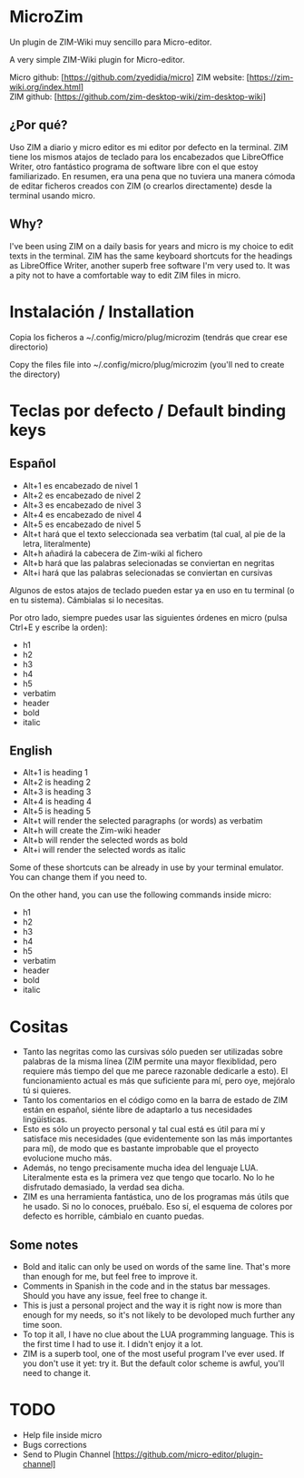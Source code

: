 # MicroZim

Un plugin de ZIM-Wiki muy sencillo para Micro-editor.  

A very simple ZIM-Wiki plugin for Micro-editor.  


Micro github: [https://github.com/zyedidia/micro]
ZIM website: [https://zim-wiki.org/index.html]  
ZIM github: [https://github.com/zim-desktop-wiki/zim-desktop-wiki]  


## ¿Por qué?

Uso ZIM a diario y micro editor es mi editor por defecto en la terminal. ZIM tiene los mismos atajos de teclado para los encabezados que LibreOffice Writer, otro fantástico programa de software libre con el que estoy familiarizado. En resumen, era una pena que no tuviera una manera cómoda de editar ficheros creados con ZIM (o crearlos directamente) desde la terminal usando micro.

## Why?

I've been using ZIM on a daily basis for years and micro is my choice to edit texts in the terminal. ZIM has the same keyboard shortcuts for the headings as LibreOffice Writer, another superb free software I'm very used to. It was a pity not to have a comfortable way to edit ZIM files in micro.


# Instalación / Installation

Copia los ficheros a ~/.config/micro/plug/microzim (tendrás que crear ese directorio)  

Copy the files file into ~/.config/micro/plug/microzim (you'll ned to create the directory)


# Teclas por defecto / Default binding keys

## Español

* Alt+1 es encabezado de nivel 1
* Alt+2 es encabezado de nivel 2
* Alt+3 es encabezado de nivel 3
* Alt+4 es encabezado de nivel 4
* Alt+5 es encabezado de nivel 5
* Alt+t hará que el texto seleccionada sea verbatim (tal cual, al pie de la letra, literalmente)
* Alt+h añadirá la cabecera de Zim-wiki al fichero
* Alt+b hará que las palabras selecionadas se conviertan en negritas
* Alt+i hará que las palabras selecionadas se conviertan en cursivas

Algunos de estos atajos de teclado pueden estar ya en uso en tu terminal (o en tu sistema). Cámbialas si lo necesitas.  

Por otro lado, siempre puedes usar las siguientes órdenes en micro (pulsa Ctrl+E y escribe la orden):  
* h1
* h2
* h3
* h4
* h5
* verbatim
* header
* bold
* italic


## English

* Alt+1 is heading 1
* Alt+2 is heading 2
* Alt+3 is heading 3
* Alt+4 is heading 4
* Alt+5 is heading 5
* Alt+t will render the selected paragraphs (or words) as verbatim
* Alt+h will create the Zim-wiki header
* Alt+b will render the selected words as bold
* Alt+i will render the selected words as italic

Some of these shortcuts can be already in use by your terminal emulator. You can change them if you need to.  

On the other hand, you can use the following commands inside micro:  
* h1
* h2
* h3
* h4
* h5
* verbatim
* header
* bold
* italic


# Cositas 

* Tanto las negritas como las cursivas sólo pueden ser utilizadas sobre palabras de la misma línea (ZIM permite una mayor flexiblidad, pero requiere más tiempo del que me parece razonable dedicarle a esto). El funcionamiento actual es más que suficiente para mí, pero oye, mejóralo tú si quieres.  
* Tanto los comentarios en el código como en la barra de estado de ZIM están en español, siénte libre de adaptarlo a tus necesidades lingüísticas.  
* Esto es sólo un proyecto personal y tal cual está es útil para mí y satisface mis necesidades (que evidentemente son las más importantes para mí), de modo que es bastante improbable que el proyecto evolucione mucho más.
* Además, no tengo precisamente mucha idea del lenguaje LUA. Literalmente esta es la primera vez que tengo que tocarlo. No lo he disfrutado demasiado, la verdad sea dicha.
* ZIM es una herramienta fantástica, uno de los programas más útils que he usado. Si no lo conoces, pruébalo. Eso sí, el esquema de colores por defecto es horrible, cámbialo en cuanto puedas.


## Some notes

* Bold and italic can only be used on words of the same line. That's more than enough for me, but feel free to improve it.
* Comments in Spanish in the code and in the status bar messages. Should you have any issue, feel free to change it.  
* This is just a personal project and the way it is right now is more than enough for my needs, so it's not likely to be devoloped much further any time soon.  
* To top it all, I have no clue about the LUA programming language. This is the first time I had to use it. I didn't enjoy it a lot.  
* ZIM is a superb tool, one of the most useful program I've ever used. If you don't use it yet: try it. But the default color scheme is awful, you'll need to change it.  


# TODO
* Help file inside micro
* Bugs corrections
* Send to Plugin Channel [https://github.com/micro-editor/plugin-channel]